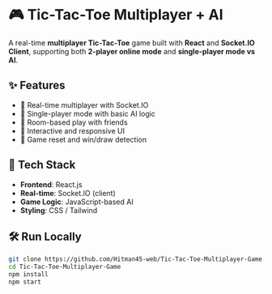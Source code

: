# 🎮 Tic-Tac-Toe Multiplayer + AI

A real-time **multiplayer Tic-Tac-Toe** game built with **React** and **Socket.IO Client**, supporting both **2-player online mode** and **single-player mode vs AI**.

## ✨ Features

- 🔁 Real-time multiplayer with Socket.IO
- 🧠 Single-player mode with basic AI logic
- 👫 Room-based play with friends
- 🎨 Interactive and responsive UI
- 🔄 Game reset and win/draw detection

## 🚀 Tech Stack

- **Frontend**: React.js
- **Real-time**: Socket.IO (client)
- **Game Logic**: JavaScript-based AI
- **Styling**: CSS / Tailwind 

## 🛠️ Run Locally

```bash
git clone https://github.com/Hitman45-web/Tic-Tac-Toe-Multiplayer-Game.git
cd Tic-Tac-Toe-Multiplayer-Game
npm install
npm start
